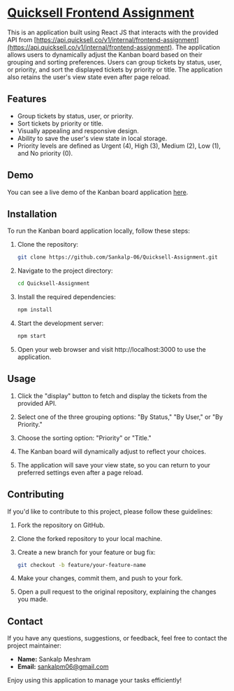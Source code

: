 # [Quicksell Frontend Assignment](https://main.d2nq9mz8ggbsl4.amplifyapp.com)

This is an application built using React JS that interacts with the provided API from [https://api.quicksell.co/v1/internal/frontend-assignment](https://api.quicksell.co/v1/internal/frontend-assignment). The application allows users to dynamically adjust the Kanban board based on their grouping and sorting preferences. Users can group tickets by status, user, or priority, and sort the displayed tickets by priority or title. The application also retains the user's view state even after page reload.

## Features

- Group tickets by status, user, or priority.
- Sort tickets by priority or title.
- Visually appealing and responsive design.
- Ability to save the user's view state in local storage.
- Priority levels are defined as Urgent (4), High (3), Medium (2), Low (1), and No priority (0).

## Demo

You can see a live demo of the Kanban board application [here](https://quicksell-assignment-murex.vercel.app/).

## Installation

To run the Kanban board application locally, follow these steps:

1. Clone the repository:
   ```bash
   git clone https://github.com/Sankalp-06/Quicksell-Assignment.git
   ```

2. Navigate to the project directory:
    ```bash
    cd Quicksell-Assignment
    ```

3. Install the required dependencies:
    ```bash
    npm install
    ```
4. Start the development server:
    ```bash
    npm start
    ```
5. Open your web browser and visit http://localhost:3000 to use the application.


## Usage

1. Click the "display" button to fetch and display the tickets from the provided API.

2. Select one of the three grouping options: "By Status," "By User," or "By Priority."

3. Choose the sorting option: "Priority" or "Title."

4. The Kanban board will dynamically adjust to reflect your choices.

5. The application will save your view state, so you can return to your preferred settings even after a page reload.


## Contributing

If you'd like to contribute to this project, please follow these guidelines:

1. Fork the repository on GitHub.

2. Clone the forked repository to your local machine.

3. Create a new branch for your feature or bug fix:

   ```bash
   git checkout -b feature/your-feature-name
   ```
4. Make your changes, commit them, and push to your fork.

5. Open a pull request to the original repository, explaining the changes you made.


## Contact

If you have any questions, suggestions, or feedback, feel free to contact the project maintainer:

- **Name:** Sankalp Meshram
- **Email:** [sankalpm06@gmail.com](mailto:sankalpm06@gmail.com)


Enjoy using this application to manage your tasks efficiently!
